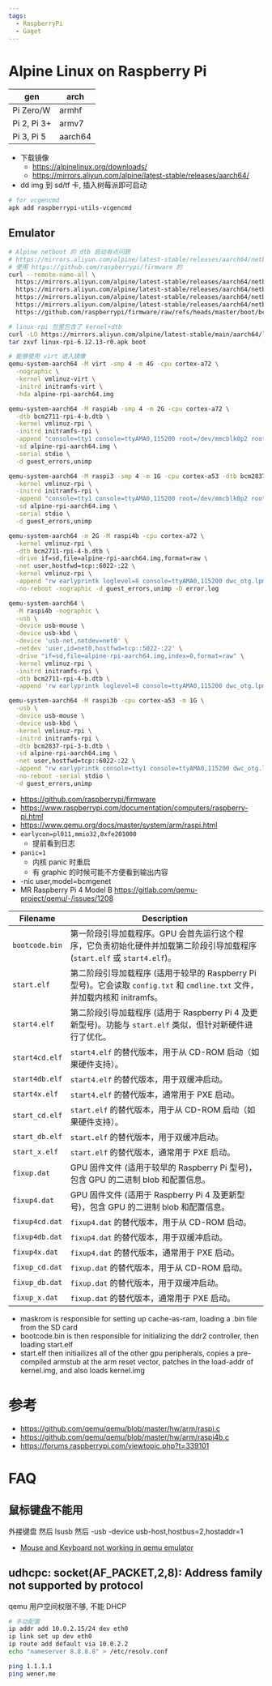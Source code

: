 ```yaml
---
tags:
  - RaspberryPi
  - Gaget
---
```


# Alpine Linux on Raspberry Pi

| gen         | arch    |
| ----------- | ------- |
| Pi Zero/W   | armhf   |
| Pi 2, Pi 3+ | armv7   |
| Pi 3, Pi 5  | aarch64 |

- 下载镜像
  - https://alpinelinux.org/downloads/
  - https://mirrors.aliyun.com/alpine/latest-stable/releases/aarch64/
- dd img 到 sd/tf 卡, 插入树莓派即可启动

```bash
# for vcgencmd
apk add raspberrypi-utils-vcgencmd
```

## Emulator

```bash
# Alpine netboot 的 dtb 启动有点问题
# https://mirrors.aliyun.com/alpine/latest-stable/releases/aarch64/netboot/dtbs-lts/broadcom/bcm2711-rpi-4-b.dtb
# 使用 https://github.com/raspberrypi/firmware 的
curl --remote-name-all \
  https://mirrors.aliyun.com/alpine/latest-stable/releases/aarch64/netboot/initramfs-virt \
  https://mirrors.aliyun.com/alpine/latest-stable/releases/aarch64/netboot/vmlinuz-virt \
  https://mirrors.aliyun.com/alpine/latest-stable/releases/aarch64/netboot/initramfs-rpi \
  https://mirrors.aliyun.com/alpine/latest-stable/releases/aarch64/netboot/vmlinuz-rpi \
  https://github.com/raspberrypi/firmware/raw/refs/heads/master/boot/bcm2711-rpi-4-b.dtb

# linux-rpi 包里包含了 kernel+dtb
curl -LO https://mirrors.aliyun.com/alpine/latest-stable/main/aarch64/linux-rpi-6.12.13-r0.apk
tar zxvf linux-rpi-6.12.13-r0.apk boot

# 能够使用 virt 进入镜像
qemu-system-aarch64 -M virt -smp 4 -m 4G -cpu cortex-a72 \
  -nographic \
  -kernel vmlinuz-virt \
  -initrd initramfs-virt \
  -hda alpine-rpi-aarch64.img

qemu-system-aarch64 -M raspi4b -smp 4 -m 2G -cpu cortex-a72 \
  -dtb bcm2711-rpi-4-b.dtb \
  -kernel vmlinuz-rpi \
  -initrd initramfs-rpi \
  -append "console=tty1 console=ttyAMA0,115200 root=/dev/mmcblk0p2 rootwait verbose debug earlycon=pl011,mmio32,0xfe201000" \
  -sd alpine-rpi-aarch64.img \
  -serial stdio \
  -d guest_errors,unimp

qemu-system-aarch64 -M raspi3 -smp 4 -m 1G -cpu cortex-a53 -dtb bcm2837-rpi-3-b.dtb \
  -kernel vmlinuz-rpi \
  -initrd initramfs-rpi \
  -append "console=tty1 console=ttyAMA0,115200 root=/dev/mmcblk0p2 rootwait verbose debug earlycon=pl011,mmio32,0xfe201000" \
  -sd alpine-rpi-aarch64.img \
  -serial stdio \
  -d guest_errors,unimp

qemu-system-aarch64 -m 2G -M raspi4b -cpu cortex-a72 \
  -kernel vmlinuz-rpi \
  -dtb bcm2711-rpi-4-b.dtb \
  -drive if=sd,file=alpine-rpi-aarch64.img,format=raw \
  -net user,hostfwd=tcp::6022-:22 \
  -kernel vmlinuz-rpi \
  -append "rw earlyprintk loglevel=8 console=ttyAMA0,115200 dwc_otg.lpm_enable=0 root=/dev/mmcblk0p2 rootwait  panic=1" \
  -no-reboot -nographic -d guest_errors,unimp -D error.log

qemu-system-aarch64 \
  -M raspi4b -nographic \
  -usb \
  -device usb-mouse \
  -device usb-kbd \
  -device 'usb-net,netdev=net0' \
  -netdev 'user,id=net0,hostfwd=tcp::5022-:22' \
  -drive "if=sd,file=alpine-rpi-aarch64.img,index=0,format=raw" \
  -kernel vmlinuz-rpi \
  -initrd initramfs-rpi \
  -dtb bcm2711-rpi-4-b.dtb \
  -append 'rw earlyprintk loglevel=8 console=ttyAMA0,115200 dwc_otg.lpm_enable=0 root=/dev/mmcblk0p2 rootdelay=1'

qemu-system-aarch64 -M raspi3b -cpu cortex-a53 -m 1G \
  -usb \
  -device usb-mouse \
  -device usb-kbd \
  -kernel vmlinuz-rpi \
  -initrd initramfs-rpi \
  -dtb bcm2837-rpi-3-b.dtb \
  -sd alpine-rpi-aarch64.img \
  -net user,hostfwd=tcp::6022-:22 \
  -append "rw earlyprintk console=tty1 console=ttyAMA0,115200 dwc_otg.lpm_enable=0 root=/dev/mmcblk0p1 rootwait panic=1 verbose debug" \
  -no-reboot -serial stdio \
  -d guest_errors,unimp
```

- https://github.com/raspberrypi/firmware
- https://www.raspberrypi.com/documentation/computers/raspberry-pi.html
- https://www.qemu.org/docs/master/system/arm/raspi.html
- `earlycon=pl011,mmio32,0xfe201000`
  - 提前看到日志
- `panic=1`
  - 内核 panic 时重启
  - 有 graphic 的时候可能不方便看到输出内容
- -nic user,model=bcmgenet
- MR Raspberry Pi 4 Model B https://gitlab.com/qemu-project/qemu/-/issues/1208

<!--
https://github.com/faf0/macos-qemu-rpi/blob/master/native-emulation/run.sh
-->

| Filename       | Description                                                                                                                  |
| -------------- | ---------------------------------------------------------------------------------------------------------------------------- |
| `bootcode.bin` | 第一阶段引导加载程序。GPU 会首先运行这个程序，它负责初始化硬件并加载第二阶段引导加载程序 (`start.elf` 或 `start4.elf`)。     |
| `start.elf`    | 第二阶段引导加载程序 (适用于较早的 Raspberry Pi 型号)。它会读取 `config.txt` 和 `cmdline.txt` 文件，并加载内核和 initramfs。 |
| `start4.elf`   | 第二阶段引导加载程序 (适用于 Raspberry Pi 4 及更新型号)。功能与 `start.elf` 类似，但针对新硬件进行了优化。                   |
| `start4cd.elf` | `start4.elf` 的替代版本，用于从 CD-ROM 启动（如果硬件支持）。                                                                |
| `start4db.elf` | `start4.elf` 的替代版本，用于双缓冲启动。                                                                                    |
| `start4x.elf`  | `start4.elf` 的替代版本，通常用于 PXE 启动。                                                                                 |
| `start_cd.elf` | `start.elf` 的替代版本，用于从 CD-ROM 启动（如果硬件支持）。                                                                 |
| `start_db.elf` | `start.elf` 的替代版本，用于双缓冲启动。                                                                                     |
| `start_x.elf`  | `start.elf` 的替代版本，通常用于 PXE 启动。                                                                                  |
| `fixup.dat`    | GPU 固件文件 (适用于较早的 Raspberry Pi 型号)，包含 GPU 的二进制 blob 和配置信息。                                           |
| `fixup4.dat`   | GPU 固件文件 (适用于 Raspberry Pi 4 及更新型号)，包含 GPU 的二进制 blob 和配置信息。                                         |
| `fixup4cd.dat` | `fixup4.dat` 的替代版本，用于从 CD-ROM 启动。                                                                                |
| `fixup4db.dat` | `fixup4.dat` 的替代版本，用于双缓冲启动。                                                                                    |
| `fixup4x.dat`  | `fixup4.dat` 的替代版本，通常用于 PXE 启动。                                                                                 |
| `fixup_cd.dat` | `fixup.dat` 的替代版本，用于从 CD-ROM 启动。                                                                                 |
| `fixup_db.dat` | `fixup.dat` 的替代版本，用于双缓冲启动。                                                                                     |
| `fixup_x.dat`  | `fixup.dat` 的替代版本，通常用于 PXE 启动。                                                                                  |

- maskrom is responsible for setting up cache-as-ram, loading a .bin file from the SD card
- bootcode.bin is then responsible for initializing the ddr2 controller, then loading start.elf
- start.elf then initiailizes all of the other gpu peripherals, copies a pre-compiled armstub at the arm reset vector, patches in the load-addr of kernel.img, and also loads kernel.img

# 参考

- https://github.com/qemu/qemu/blob/master/hw/arm/raspi.c
- https://github.com/qemu/qemu/blob/master/hw/arm/raspi4b.c
- https://forums.raspberrypi.com/viewtopic.php?t=339101

# FAQ

## 鼠标键盘不能用

外接键盘 然后 lsusb 然后 -usb -device usb-host,hostbus=2,hostaddr=1

- [Mouse and Keyboard not working in qemu emulator](https://stackoverflow.com/questions/19665412)

## udhcpc: socket(AF_PACKET,2,8): Address family not supported by protocol

qemu 用户空间权限不够, 不能 DHCP

```bash
# 手动配置
ip addr add 10.0.2.15/24 dev eth0
ip link set up dev eth0
ip route add default via 10.0.2.2
echo "nameserver 8.8.8.8" > /etc/resolv.conf

ping 1.1.1.1
ping wener.me
```
